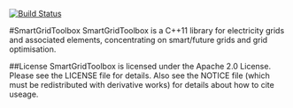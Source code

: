 [![Build Status](https://travis-ci.org/NICTA/SmartGridToolbox.svg)](https://travis-ci.org/NICTA/SmartGridToolbox)

#SmartGridToolbox
SmartGridToolbox is a C++11 library for electricity grids and associated
elements, concentrating on smart/future grids and grid optimisation.

##License
SmartGridToolbox is licensed under the Apache 2.0 License. Please see the
LICENSE file for details. Also see the NOTICE file (which must be redistributed
with derivative works) for details about how to cite useage.
